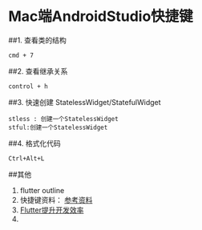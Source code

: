 # Mac端AndroidStudio快捷键

##1. 查看类的结构

```
cmd + 7
```
##2. 查看继承关系
```
control + h
```
##3. 快速创建 StatelessWidget/StatefulWidget
```
stless : 创建一个StatelessWidget
stful:创建一个StatelessWidget
```
##4. 格式化代码
```
Ctrl+Alt+L

```


##其他
1. flutter outline
2. 快捷键资料：
[参考资料](https://blog.csdn.net/weixin_34999505/article/details/86893615)
3. [Flutter提升开发效率](https://juejin.im/post/5bffea7551882505d840503a)
4. 
